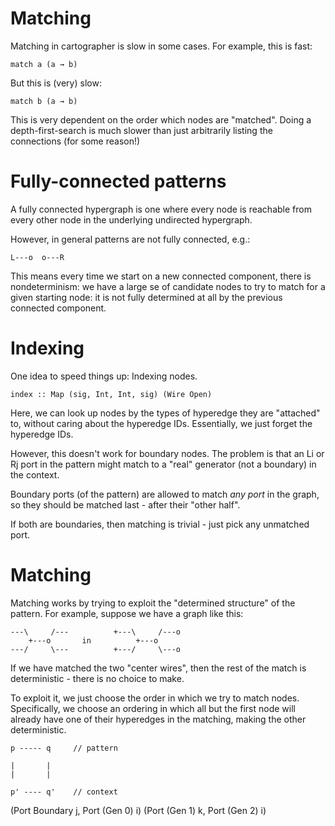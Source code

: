 # Matching

Matching in cartographer is slow in some cases.
For example, this is fast:

    match a (a → b)

But this is (very) slow:

    match b (a → b)

This is very dependent on the order which nodes are "matched". Doing a
depth-first-search is much slower than just arbitrarily listing the connections
(for some reason!)

# Fully-connected patterns

A fully connected hypergraph is one where every node is reachable from every
other node in the underlying undirected hypergraph.

However, in general patterns are not fully connected, e.g.:

    L---o  o---R

This means every time we start on a new connected component, there is
nondeterminism: we have a large se of candidate nodes to try to match for a
given starting node: it is not fully determined at all by the previous
connected component.

# Indexing

One idea to speed things up: Indexing nodes.

    index :: Map (sig, Int, Int, sig) (Wire Open)

Here, we can look up nodes by the types of hyperedge they are "attached" to,
without caring about the hyperedge IDs.
Essentially, we just forget the hyperedge IDs.

However, this doesn't work for boundary nodes.
The problem is that an Li or Rj port in the pattern might match to a "real"
generator (not a boundary) in the context.

Boundary ports (of the pattern) are allowed to match *any port* in the graph,
so they should be matched last - after their "other half".

If both are boundaries, then matching is trivial - just pick any unmatched
port.

# Matching

Matching works by trying to exploit the "determined structure" of the pattern.
For example, suppose we have a graph like this:

    ---\     /---          +---\     /---o
        +---o       in          +---o
    ---/     \---          +---/     \---o

If we have matched the two "center wires", then the rest of the match is deterministic - there is no choice to make.

To exploit it, we just choose the order in which we try to match nodes.
Specifically, we choose an ordering in which all but the first node will
already have one of their hyperedges in the matching, making the other
deterministic.


    p ----- q     // pattern

    |       |
    |       |

    p' ---- q'    // context

(Port Boundary j, Port (Gen 0) i)
(Port (Gen 1) k,  Port (Gen 2) i)
